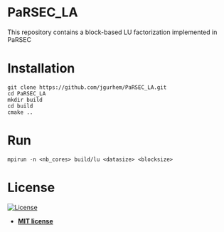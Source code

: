 # PaRSEC_LA
This repository contains a block-based LU factorization implemented in PaRSEC

# Installation
```
git clone https://github.com/jgurhem/PaRSEC_LA.git
cd PaRSEC_LA
mkdir build
cd build
cmake ..
```

# Run
`mpirun -n <nb_cores> build/lu <datasize> <blocksize>`


# License

[![License](http://img.shields.io/:license-mit-blue.svg?style=flat-square)](http://badges.mit-license.org)

- **[MIT license](http://opensource.org/licenses/mit-license.php)**
